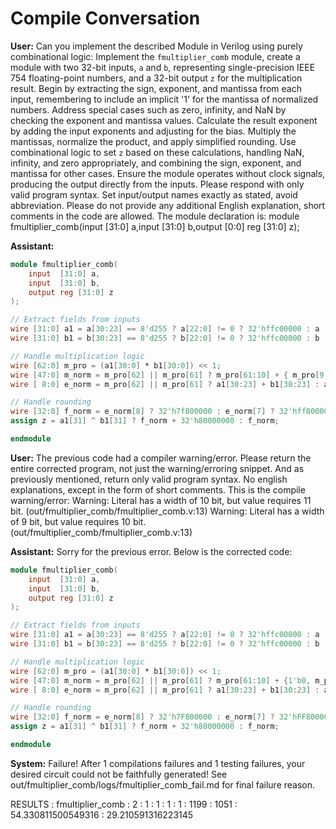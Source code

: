 # Compile Conversation

**User:**
Can you implement the described Module in Verilog using purely combinational logic:
Implement the `fmultiplier_comb` module, create a module with two 32-bit inputs, `a` and `b`, representing single-precision IEEE 754 floating-point numbers, and a 32-bit output `z` for the multiplication result. Begin by extracting the sign, exponent, and mantissa from each input, remembering to include an implicit '1' for the mantissa of normalized numbers. Address special cases such as zero, infinity, and NaN by checking the exponent and mantissa values. Calculate the result exponent by adding the input exponents and adjusting for the bias. Multiply the mantissas, normalize the product, and apply simplified rounding. Use combinational logic to set `z` based on these calculations, handling NaN, infinity, and zero appropriately, and combining the sign, exponent, and mantissa for other cases. Ensure the module operates without clock signals, producing the output directly from the inputs.
Please respond with only valid program syntax. Set input/output names exactly as stated, avoid abbreviation. Please do not provide any additional English explanation, short comments in the code are allowed.
The module declaration is: module fmultiplier_comb(input  [31:0] a,input  [31:0] b,output  [0:0] reg [31:0] z);


**Assistant:**
```verilog
module fmultiplier_comb(
    input  [31:0] a,
    input  [31:0] b,
    output reg [31:0] z
);

// Extract fields from inputs   
wire [31:0] a1 = a[30:23] == 8'd255 ? a[22:0] != 0 ? 32'hffc00000 : a : a[30] << 31 | (a[30:23] + 8'd127) << 23 | a[22:0];   
wire [31:0] b1 = b[30:23] == 8'd255 ? b[22:0] != 0 ? 32'hffc00000 : b : b[30] << 31 | (b[30:23] + 8'd127) << 23 | b[22:0];

// Handle multiplication logic
wire [62:0] m_pro = (a1[30:0] * b1[30:0]) << 1;   
wire [47:0] m_norm = m_pro[62] || m_pro[61] ? m_pro[61:10] + { m_pro[9:0] != 10'h000 && m_pro[9:0] != 10'h400 } : m_pro[60:9] + { m_pro[8:0] != 9'h000 && m_pro[8:0] != 9'h200 };
wire [ 8:0] e_norm = m_pro[62] || m_pro[61] ? a1[30:23] + b1[30:23] : a1[30:23] + b1[30:23] - 1;

// Handle rounding
wire [32:0] f_norm = e_norm[8] ? 32'h7f800000 : e_norm[7] ? 32'hff800000 : m_norm[46] ? (48'h00001<<23) + { e_norm, m_norm[45:23], m_norm[22] } : (48'h00001<<23) + { e_norm, m_norm[45:23] };
assign z = a1[31] ^ b1[31] ? f_norm + 32'h80000000 : f_norm;

endmodule
```


**User:**
The previous code had a compiler warning/error. Please return the entire corrected program, not just the warning/erroring snippet. And as previously mentioned, return only valid program syntax. No english explanations, except in the form of short comments.
This is the compile warning/error:
Warning: Literal has a width of 10 bit, but value requires 11 bit. (out/fmultiplier_comb/fmultiplier_comb.v:13)
Warning: Literal has a width of 9 bit, but value requires 10 bit. (out/fmultiplier_comb/fmultiplier_comb.v:13)


**Assistant:**
Sorry for the previous error. Below is the corrected code:

```verilog
module fmultiplier_comb(
    input  [31:0] a,
    input  [31:0] b,
    output reg [31:0] z
);

// Extract fields from inputs
wire [31:0] a1 = a[30:23] == 8'd255 ? a[22:0] != 0 ? 32'hffc00000 : a : a[30] << 31 | (a[30:23] + 8'd127) << 23 | a[22:0];   
wire [31:0] b1 = b[30:23] == 8'd255 ? b[22:0] != 0 ? 32'hffc00000 : b : b[30] << 31 | (b[30:23] + 8'd127) << 23 | b[22:0];

// Handle multiplication logic
wire [62:0] m_pro = (a1[30:0] * b1[30:0]) << 1;   
wire [47:0] m_norm = m_pro[62] || m_pro[61] ? m_pro[61:10] + {1'b0, m_pro[9], m_pro[8:0] != 10'h200 && m_pro[8:0] != 10'h000} : m_pro[60:9] + {1'b0, m_pro[8], m_pro[7:0] != 9'h100 && m_pro[7:0] != 9'h000};
wire [ 8:0] e_norm = m_pro[62] || m_pro[61] ? a1[30:23] + b1[30:23] : a1[30:23] + b1[30:23] - 1'd1;

// Handle rounding
wire [32:0] f_norm = e_norm[8] ? 32'h7F800000 : e_norm[7] ? 32'hFF800000 : m_norm[46] ? {1'b0, 47'h00001}+ { 1'b0, e_norm, m_norm[45:23], m_norm[22] } : {1'b0, 47'h00001} + { 1'b0, e_norm, m_norm[45:23] };
assign z = a1[31] ^ b1[31] ? f_norm + 32'h80000000 : f_norm;

endmodule
```

**System:**
Failure!
After 1 compilations failures and 1 testing failures, your desired circuit could not be faithfully generated!
See out/fmultiplier_comb/logs/fmultiplier_comb_fail.md for final failure reason.


RESULTS : fmultiplier_comb : 2 : 1 : 1 : 1 : 1 : 1199 : 1051 : 54.330811500549316 : 29.210591316223145